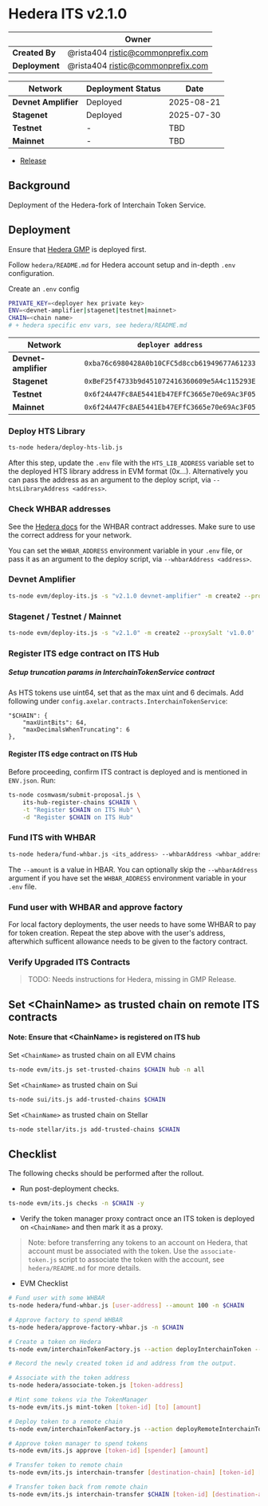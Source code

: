 # Hedera ITS v2.1.0

|                | **Owner**                                 |
| -------------- | ----------------------------------------- |
| **Created By** | @rista404 <ristic@commonprefix.com> |
| **Deployment** | @rista404 <ristic@commonprefix.com> |

| **Network**          | **Deployment Status** | **Date**    |
| -------------------- | --------------------- | ----------- |
| **Devnet Amplifier** | Deployed              | 2025-08-21  |
| **Stagenet**         | Deployed              | 2025-07-30  |
| **Testnet**          | -                     | TBD         |
| **Mainnet**          | -                     | TBD         |

- [Release](https://github.com/commonprefix/interchain-token-service/tree/01ac9020896b6e16577a9d922f6b7e23baae9145)

## Background

Deployment of the Hedera-fork of Interchain Token Service.

## Deployment

Ensure that [Hedera GMP](../evm/2025-04-Hedera-GMP-v6.0.4.md) is deployed first.

Follow `hedera/README.md` for Hedera account setup and in-depth `.env` configuration.

Create an `.env` config

```sh
PRIVATE_KEY=<deployer hex private key>
ENV=<devnet-amplifier|stagenet|testnet|mainnet>
CHAIN=<chain name>
# + hedera specific env vars, see hedera/README.md
```

| Network              | `deployer address`                           |
| -------------------- | -------------------------------------------- |
| **Devnet-amplifier** | `0xba76c6980428A0b10CFC5d8ccb61949677A61233` |
| **Stagenet**         | `0xBeF25f4733b9d451072416360609e5A4c115293E` |
| **Testnet**          | `0x6f24A47Fc8AE5441Eb47EFfC3665e70e69Ac3F05` |
| **Mainnet**          | `0x6f24A47Fc8AE5441Eb47EFfC3665e70e69Ac3F05` |

### Deploy HTS Library

```bash
ts-node hedera/deploy-hts-lib.js
```

After this step, update the `.env` file with the `HTS_LIB_ADDRESS` variable set to the deployed HTS library address in EVM format (0x...). Alternatively you can pass the address as an argument to the deploy script, via `--htsLibraryAddress <address>`.

### Check WHBAR addresses

See the [Hedera docs](https://docs.hedera.com/hedera/core-concepts/smart-contracts/wrapped-hbar-whbar#contract-deployments) for the WHBAR contract addresses. Make sure to use the correct address for your network.

You can set the `WHBAR_ADDRESS` environment variable in your `.env` file, or pass it as an argument to the deploy script, via `--whbarAddress <address>`.

### Devnet Amplifier

```bash
ts-node evm/deploy-its.js -s "v2.1.0 devnet-amplifier" -m create2 --proxySalt 'v1.0.0 devnet-amplifier'
```

### Stagenet / Testnet / Mainnet

```bash
ts-node evm/deploy-its.js -s "v2.1.0" -m create2 --proxySalt 'v1.0.0'
```

### Register ITS edge contract on ITS Hub

##### Setup truncation params in InterchainTokenService contract

As HTS tokens use uint64, set that as the max uint and 6 decimals. Add following under `config.axelar.contracts.InterchainTokenService`:

```
"$CHAIN": {
    "maxUintBits": 64,
    "maxDecimalsWhenTruncating": 6
},
```
#### Register ITS edge contract on ITS Hub

Before proceeding, confirm ITS contract is deployed and is mentioned in `ENV.json`. Run:

```bash
ts-node cosmwasm/submit-proposal.js \
    its-hub-register-chains $CHAIN \
    -t "Register $CHAIN on ITS Hub" \
    -d "Register $CHAIN on ITS Hub"
```

### Fund ITS with WHBAR

```bash
ts-node hedera/fund-whbar.js <its_address> --whbarAddress <whbar_address> --amount 10
```

The `--amount` is a value in HBAR. You can optionally skip the `--whbarAddress` argument if you have set the `WHBAR_ADDRESS` environment variable in your `.env` file.

### Fund user with WHBAR and approve factory

For local factory deployments, the user needs to have some WHBAR to pay for token creation. Repeat the step above with the user's address, afterwhich sufficent allowance needs to be given to the factory contract.

### Verify Upgraded ITS Contracts

> TODO: Needs instructions for Hedera, missing in GMP Release.

## Set &lt;ChainName&gt; as trusted chain on remote ITS contracts

#### Note: Ensure that &lt;ChainName&gt; is registered on ITS hub

Set `<ChainName>` as trusted chain on all EVM chains
```bash
ts-node evm/its.js set-trusted-chains $CHAIN hub -n all
```

Set `<ChainName>` as trusted chain on Sui

```bash
ts-node sui/its.js add-trusted-chains $CHAIN
```

Set `<ChainName>` as trusted chain on Stellar

```bash
ts-node stellar/its.js add-trusted-chains $CHAIN
```

## Checklist

The following checks should be performed after the rollout.

- Run post-deployment checks.

```bash
ts-node evm/its.js checks -n $CHAIN -y
```

- Verify the token manager proxy contract once an ITS token is deployed on `<ChainName>` and then mark it as a proxy.

> Note: before transferring any tokens to an account on Hedera, that account must be associated with the token. Use the `associate-token.js` script to associate the token with the account, see `hedera/README.md` for more details.

- EVM Checklist

```bash
# Fund user with some WHBAR
ts-node hedera/fund-whbar.js [user-address] --amount 100 -n $CHAIN

# Approve factory to spend WHBAR
ts-node hedera/approve-factory-whbar.js -n $CHAIN

# Create a token on Hedera
ts-node evm/interchainTokenFactory.js --action deployInterchainToken --minter [minter-address] --name "test" --symbol "TST" --decimals 6 --salt "salt1234" --initialSupply 0 -n $CHAIN

# Record the newly created token id and address from the output.

# Associate with the token address
ts-node hedera/associate-token.js [token-address]

# Mint some tokens via the TokenManager
ts-node evm/its.js mint-token [token-id] [to] [amount]

# Deploy token to a remote chain
ts-node evm/interchainTokenFactory.js --action deployRemoteInterchainToken --destinationChain [destination-chain] --salt "salt1234" --gasValue [gas-value] -y

# Approve token manager to spend tokens
ts-node evm/its.js approve [token-id] [spender] [amount]

# Transfer token to remote chain
ts-node evm/its.js interchain-transfer [destination-chain] [token-id] [recipient] 1 --gasValue [gas-value]

# Transfer token back from remote chain
ts-node evm/its.js interchain-transfer $CHAIN [token-id] [destination-address] 1 --gasValue [gas-value] -n [destination-chain]
```
